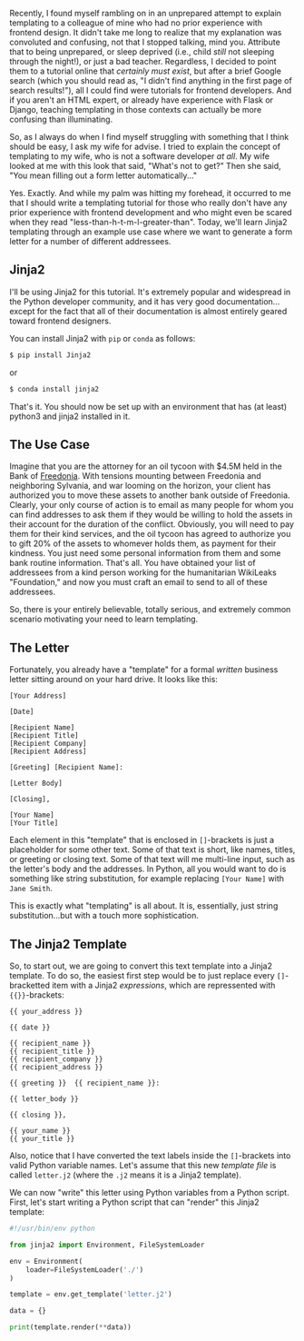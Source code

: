 <!--
.. title: Templating isn't just for Web Developers!
.. slug: templating-isnt-just-for-web-developers
.. date: 2020-05-08 10:42:05 UTC-06:00
.. tags: templating,jinja2
.. category: 
.. link: 
.. description: A short tutorial on templating with Jinja2 for those with no frontend development experience
.. type: text
.. author: Kevin Paul
-->

Recently, I found myself rambling on in an unprepared attempt to
explain templating to a colleague of mine who had no prior experience
with frontend design.  It didn't take me long to realize that my
explanation was convoluted and confusing, not that I stopped talking,
mind you.  Attribute that to being unprepared, or sleep deprived (i.e.,
child *still* not sleeping through the night!), or just a bad teacher.
Regardless, I decided to point them to a tutorial online that
*certainly must exist*, but after a brief Google search (which you
should read as, "I didn't find anything in the first page of search
results!"), all I could find were tutorials for frontend developers.
And if you aren't an HTML expert, or already have experience with
Flask or Django, teaching templating in those contexts can actually
be more confusing than illuminating.

So, as I always do when I find myself struggling with something that
I think should be easy, I ask my wife for advise.  I tried to explain
the concept of templating to my wife, who is not a software developer
*at all*.  My wife looked at me with this look that said, "What's not
to get?"  Then she said, "You mean filling out a form letter
automatically..."

Yes.  Exactly.  And while my palm was hitting my forehead, it occurred
to me that I should write a templating tutorial for those who really
don't have any prior experience with frontend development and who
might even be scared when they read "less-than-h-t-m-l-greater-than".
Today, we'll learn Jinja2 templating through an example use case where
we want to generate a form letter for a number of different addressees.

## Jinja2

I'll be using Jinja2 for this tutorial.  It's extremely popular and
widespread in the Python developer community, and it has very good
documentation... except for the fact that all of their documentation
is almost entirely geared toward frontend designers.

You can install Jinja2 with `pip` or `conda` as follows:

```bash
$ pip install Jinja2
```

or

```bash
$ conda install jinja2
```

That's it.  You should now be set up with an environment that
has (at least) python3 and jinja2 installed in it.

## The Use Case

Imagine that you are the attorney for an oil tycoon with $4.5M
held in the Bank of [Freedonia](https://en.wikipedia.org/wiki/Duck_Soup_(1933_film)).
With tensions mounting between Freedonia and neighboring Sylvania,
and war looming on the horizon, your client has authorized you to
move these assets to another bank outside of Freedonia.  Clearly,
your only course of action is to email as many people for whom
you can find addresses to ask them if they would be willing to
hold the assets in their account for the duration of the conflict.
Obviously, you will need to pay them for their kind services, and
the oil tycoon has agreed to authorize you to gift 20% of the assets
to whomever holds them, as payment for their kindness.  You just
need some personal information from them and some bank routine
information.  That's all.  You have obtained your list of addressees
from a kind person working for the humanitarian WikiLeaks "Foundation,"
and now you must craft an email to send to all of these addressees.

So, there is your entirely believable, totally serious, and extremely
common scenario motivating your need to learn templating.

## The Letter

Fortunately, you already have a "template" for a formal *written* business
letter sitting around on your hard drive.  It looks like this:

```text
[Your Address]

[Date]

[Recipient Name]
[Recipient Title]
[Recipient Company]
[Recipient Address]

[Greeting] [Recipient Name]:

[Letter Body]

[Closing],

[Your Name]
[Your Title]
```

Each element in this "template" that is enclosed in `[]`-brackets is
just a placeholder for some other text.  Some of that text is short,
like names, titles, or greeting or closing text.  Some of that text
will me multi-line input, such as the letter's body and the addresses.
In Python, all you would want to do is something like string
substitution, for example replacing `[Your Name]` with `Jane Smith`.

This is exactly what "templating" is all about.  It is, essentially,
just string substitution...but with a touch more sophistication.

## The Jinja2 Template

So, to start out, we are going to convert this text template into a
Jinja2 template.  To do so, the easiest first step would be to just
replace every `[]`-bracketted item with a Jinja2 *expressions*,
which are repressented with `{{}}`-brackets:

```text
{{ your_address }}

{{ date }}

{{ recipient_name }}
{{ recipient_title }}
{{ recipient_company }}
{{ recipient_address }}

{{ greeting }}  {{ recipient_name }}:

{{ letter_body }}

{{ closing }},

{{ your_name }}
{{ your_title }}
```

Also, notice that I have converted the text labels inside the
`[]`-brackets into valid Python variable names.  Let's assume
that this new *template file* is called `letter.j2` (where
the `.j2` means it is a Jinja2 template).

We can now "write" this letter using Python variables from a
Python script.  First, let's start writing a Python script that
can "render" this Jinja2 template:

```python
#!/usr/bin/env python

from jinja2 import Environment, FileSystemLoader

env = Environment(
    loader=FileSystemLoader('./')
)

template = env.get_template('letter.j2')

data = {}

print(template.render(**data))
```

